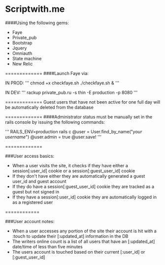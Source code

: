 Scriptwith.me
=============

####Using the following gems:

* Faye
* Private_pub
* Bootstrap
* Jquery
* Omniauth
* State machine
* New Relic

=============
####Launch Faye via:

IN PROD:
'''
chmod +x checkfaye.sh
./checkfaye.sh &
'''

IN DEV:
'''
rackup private_pub.ru -s thin -E production -p 8080
'''

=============
Guest users that have not been active for one full day will be automatically deleted from the database

=============
####Administrator status must be manually set in the rails console by issuing the following commands:

'''
RAILS_ENV=production rails c
@user = User.find_by_name("*your username*")
@user.admin = true
@user.save!
'''

=============

###User access basics:

* When a user visits the site, it checks if they have either a session[:user_id] cookie or a session[:guest_user_id] cookie
* If they don't have either they are automatically generated a guest user_id and guest account
* If they do have a session[:guest_user_id] cookie they are tracked as a guest but not signed in
* If they have a session[:user_id] cookie they are automatically logged in as a registered user

============

###User account notes:

* When a user accesses any portion of the site their account is hit with a :touch to update their [:updated_at] information in the DB
* The writers online count is a list of all users that have an [:updated_at] date/time of less than five minutes
* The users account is touched based on their current [:user_id] or [:guest_user_id]


